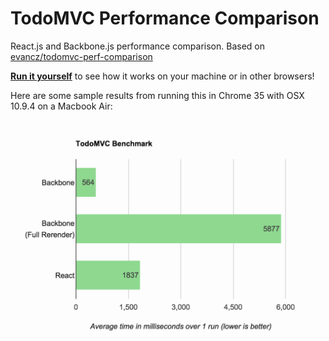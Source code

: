 # TodoMVC Performance Comparison

React.js and Backbone.js performance comparison. Based on [evancz/todomvc-perf-comparison](https://github.com/evancz/todomvc-perf-comparison)

[**Run it yourself**][runner] to see how it works on your machine or in other browsers!

Here are some sample results from running this in Chrome 35 with OSX 10.9.4 on a Macbook Air:

[![Sample results for Chrome 40 + OSX 10.10.2 on a Macbook Pro](sampleResults.png)][runner]

[runner]: http://hokaccha.github.io/todomvc-perf-comparison/

